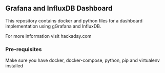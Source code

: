 ## Grafana and InfluxDB Dashboard

This repository contains docker and python files for a dashboard implementation using gGrafana and InfluxDB.

For more information visit hackaday.com

### Pre-requisites

Make sure you have docker, docker-compose, python, pip and virtualenv installed
